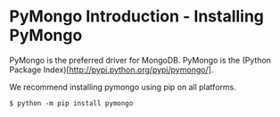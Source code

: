 # PyMongo Introduction - Installing PyMongo

PyMongo is the preferred driver for MongoDB. PyMongo is the (Python Package Index)[http://pypi.python.org/pypi/pymongo/].

We recommend installing pymongo using pip on all platforms.

```
$ python -m pip install pymongo
```